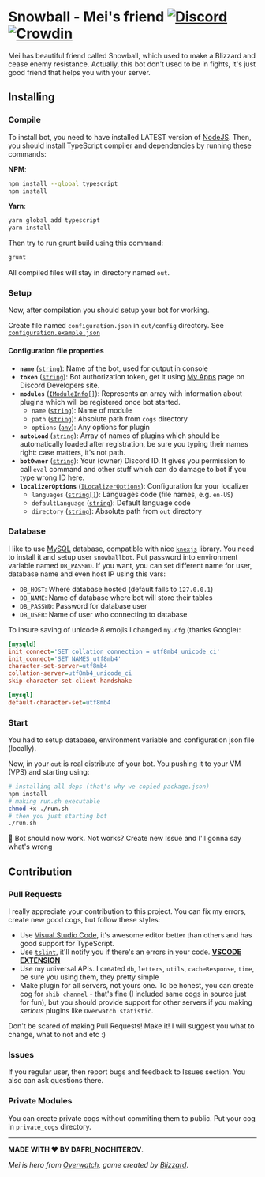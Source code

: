 # Snowball - Mei's friend [![Discord](https://discordapp.com/api/guilds/283995293190455296/embed.png?style=shield)](https://discord.gg/WvNjZEW) [![Crowdin](https://d322cqt584bo4o.cloudfront.net/snowball-bot/localized.svg)](https://crowdin.com/project/snowball-bot)

Mei has beautiful friend called Snowball, which used to make a Blizzard and cease enemy resistance. Actually, this bot don't used to be in fights, it's just good friend that helps you with your server.

## Installing

### Compile

To install bot, you need to have installed LATEST version of [NodeJS](https://nodejs.org/). Then, you should install TypeScript compiler and dependencies by running these commands:

**NPM**:

```bash
npm install --global typescript
npm install
```

**Yarn**:

```bash
yarn global add typescript
yarn install
```

Then try to run grunt build using this command:

```bash
grunt
```

All compiled files will stay in directory named `out`.

### Setup

Now, after compilation you should setup your bot for working.

Create file named `configuration.json` in `out/config` directory. See [`configuration.example.json`](./src/out/config/configuration.example.json)

#### Configuration file properties

- **`name`** ([`string`][string]): Name of the bot, used for output in console
- **`token`** ([`string`][string]): Bot authorization token, get it using [My Apps](https://discordapp.com/developers/applications/me) page on Discord Developers site.
- **`modules`** ([`IModuleInfo[]`](./src/types/ModuleLoader.ts#L6)): Represents an array with information about plugins which will be registered once bot started.
  - `name` ([`string`][string]): Name of module
  - `path` ([`string`][string]): Absolute path from `cogs` directory
  - `options` ([`any`][any]): Any options for plugin
- **`autoLoad`** ([`string`][string]): Array of names of plugins which should be automatically loaded after registration, be sure you typing their names right: case matters, it's not path.
- **`botOwner`** ([`string`][string]): Your (owner) Discord ID. It gives you permission to call `eval` command and other stuff which can do damage to bot if you type wrong ID here.
- **`localizerOptions`** ([`ILocalizerOptions`](./src/types/Localizer.ts#L7)): Configuration for your localizer
  - `languages` ([`string[]`][string]): Languages code (file names, e.g. `en-US`)
  - `defaultLanguage` ([`string`][string]): Default language code
  - `directory` ([`string`][string]): Absolute path from `out` directory

[string]:https://developer.mozilla.org/en/docs/Web/JavaScript/Reference/Global_Objects/String
[any]:https://www.typescriptlang.org/docs/handbook/basic-types.html#any

### Database

I like to use [MySQL](https://www.mysql.com/) database, compatible with nice [`knexjs`](http://knexjs.org/) library. You need to install it and setup user `snowballbot`. Put password into environment variable named `DB_PASSWD`. If you want, you can set different name for user, database name and even host IP using this vars:

- `DB_HOST`: Where database hosted (default falls to `127.0.0.1`)
- `DB_NAME`: Name of database where bot will store their tables
- `DB_PASSWD`: Password for database user
- `DB_USER`: Name of user who connecting to database

To insure saving of unicode 8 emojis I changed `my.cfg` (thanks Google):

```ini
[mysqld]
init_connect='SET collation_connection = utf8mb4_unicode_ci'
init_connect='SET NAMES utf8mb4'
character-set-server=utf8mb4
collation-server=utf8mb4_unicode_ci
skip-character-set-client-handshake

[mysql]
default-character-set=utf8mb4
```

### Start

You had to setup database, environment variable and configuration json file (locally).

Now, in your `out` is real distribute of your bot. You pushing it to your VM (VPS) and starting using:

```bash
# installing all deps (that's why we copied package.json)
npm install
# making run.sh executable
chmod +x ./run.sh
# then you just starting bot
./run.sh
```

:tada: Bot should now work. Not works? Create new Issue and I'll gonna say what's wrong

## Contribution

### Pull Requests

I really appreciate your contribution to this project. You can fix my errors, create new good cogs, but follow these styles:

- Use [Visual Studio Code](https://code.visualstudio.com/), it's awesome editor better than others and has good support for TypeScript.
- Use [`tslint`](https://palantir.github.io/tslint/), it'll notify you if there's an errors in your code. [**VSCODE EXTENSION**](https://marketplace.visualstudio.com/items?itemName=eg2.tslint)
- Use my universal APIs. I created `db`, `letters`, `utils`, `cacheResponse`, `time`, be sure you using them, they pretty simple
- Make plugin for all servers, not yours one. To be honest, you can create cog for `shib channel` - that's fine (I included same cogs in source just for fun), but you should provide support for other servers if you making *serious* plugins like `Overwatch statistic`.

Don't be scared of making Pull Requests! Make it! I will suggest you what to change, what to not and etc :)

### Issues

If you regular user, then report bugs and feedback to Issues section. You also can ask questions there.

### Private Modules

You can create private cogs without commiting them to public. Put your cog in `private_cogs` directory.

---
**MADE WITH ♥ BY DAFRI_NOCHITEROV**.

*Mei is hero from [Overwatch](https://playoverwatch.com/), game created by [Blizzard](blizzard.com)*.